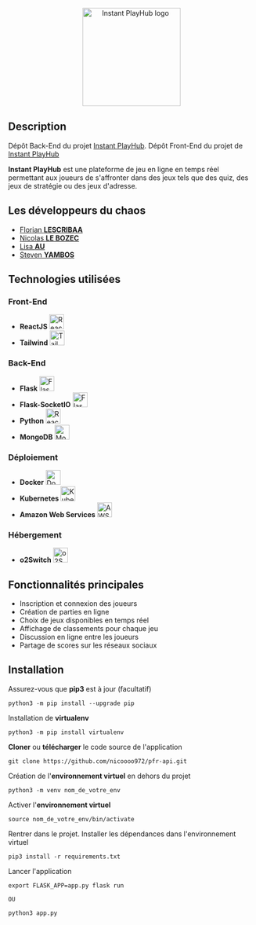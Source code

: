 <p align="center">
  <a href="https://google.com" target="blank"><img src="" width="200" alt="Instant PlayHub logo" /></a>
</p>

## Description

Dépôt Back-End du projet [Instant PlayHub](https://github.com/nicoooo972/Instant-PlayHub-api).
Dépôt Front-End du projet de [Instant PlayHub](https://github.com/FloFlo-L/instant-playhub-front)

**Instant PlayHub** est une plateforme de jeu en ligne en temps réel permettant aux joueurs de s'affronter dans des jeux tels que des quiz, des jeux de stratégie ou des jeux d'adresse.

## Les développeurs du chaos

- [Florian **LESCRIBAA**](https://github.com/FloFlo-L)
- [Nicolas **LE BOZEC**](https://github.com/nicoooo972)
- [Lisa **AU**](https://github.com/lis-a)
- [Steven **YAMBOS**](https://github.com/StevenYAMBOS)

## Technologies utilisées

### Front-End

- **ReactJS** <img src="https://upload.wikimedia.org/wikipedia/commons/thumb/a/a7/React-icon.svg/2300px-React-icon.svg.png" width="30px" alt="ReactJS logo" />
- **Tailwind** <img src="https://upload.wikimedia.org/wikipedia/commons/thumb/d/d5/Tailwind_CSS_Logo.svg/1024px-Tailwind_CSS_Logo.svg.png" width="30px" alt="Tailwind logo" />

### Back-End

- **Flask** <img src="https://static-00.iconduck.com/assets.00/programming-language-flask-icon-2048x1826-wf5k5ugs.png" width="30px" alt="Flask logo" />
- **Flask-SocketIO** <img src="https://upload.wikimedia.org/wikipedia/commons/9/96/Socket-io.svg" width="30px" alt="Flask logo" />
- **Python** <img src="https://upload.wikimedia.org/wikipedia/commons/thumb/c/c3/Python-logo-notext.svg/1869px-Python-logo-notext.svg.png" width="30px" alt="ReactJS logo" />
- **MongoDB** <img src="https://cdn.worldvectorlogo.com/logos/mongodb-icon-1.svg" width="30px" alt="MongoDB logo" />

### Déploiement

- **Docker** <img src="https://upload.wikimedia.org/wikipedia/commons/e/ea/Docker_%28container_engine%29_logo_%28cropped%29.png" width="30px" alt="Docker logo" />
- **Kubernetes** <img src="https://upload.wikimedia.org/wikipedia/commons/thumb/3/39/Kubernetes_logo_without_workmark.svg/2109px-Kubernetes_logo_without_workmark.svg.png" width="30px" alt="Kubernetes logo" />
- **Amazon Web Services** <img src="https://download.logo.wine/logo/Amazon_Web_Services/Amazon_Web_Services-Logo.wine.png" width="30px" alt="AWS logo" />

### Hébergement

- **o2Switch** <img src="https://www.o2switch.fr/wp-content/uploads/147.svg" width="30px" alt="o2Switch logo" />

## Fonctionnalités principales

- Inscription et connexion des joueurs
- Création de parties en ligne
- Choix de jeux disponibles en temps réel
- Affichage de classements pour chaque jeu
- Discussion en ligne entre les joueurs
- Partage de scores sur les réseaux sociaux

## Installation

Assurez-vous que **pip3** est à jour (facultatif)

```shell
python3 -m pip install --upgrade pip
```

Installation de **virtualenv**

```shell
python3 -m pip install virtualenv
```

**Cloner** ou **télécharger** le code source de l'application

```shell
git clone https://github.com/nicoooo972/pfr-api.git 
```

Création de l'**environnement virtuel** en dehors du projet

```shell
python3 -m venv nom_de_votre_env
```

Activer l'**environnement virtuel**

```shell
source nom_de_votre_env/bin/activate
```

Rentrer dans le projet. Installer les dépendances dans l'environnement virtuel

```shell
pip3 install -r requirements.txt
```

Lancer l'application

```shell
export FLASK_APP=app.py flask run

OU

python3 app.py
```
